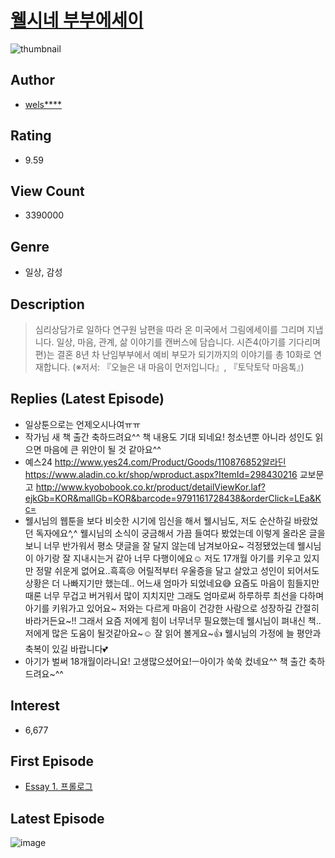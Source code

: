 # [웰시네 부부에세이](https://comic.naver.com/bestChallenge/list?titleId=650919)
![thumbnail](https://image-comic.pstatic.net/user_contents_data/challenge_comic/2020/09/21/287536/thumbnail_202x1647b91303e_2c46_444b_9808_939d36c5c14c_00001977.JPEG)

## Author
- [wels****](https://comic.naver.com/artistTitle?id=287536)

## Rating
- 9.59

## View Count
- 3390000

## Genre
- 일상, 감성

## Description
> 심리상담가로 일하다 연구원 남편을 따라 온 미국에서 그림에세이를 그리며 지냅니다. 일상, 마음, 관계, 삶 이야기를 캔버스에 담습니다. 시즌4(아기를 기다리며 편)는 결혼 8년 차 난임부부에서 예비 부모가 되기까지의 이야기를 총 10화로 연재합니다. (※저서: 『오늘은 내 마음이 먼저입니다』, 『토닥토닥 마음톡』)

## Replies (Latest Episode)
- 일상툰으로는 언제오시나여ㅠㅠ
- 작가님 새 책 출간 축하드려요^^ 책 내용도 기대 되네요! 청소년뿐 아니라 성인도 읽으면 마음에 큰 위안이 될 것 같아요^^
- 예스24 http://www.yes24.com/Product/Goods/110876852알라딘 https://www.aladin.co.kr/shop/wproduct.aspx?ItemId=298430216 교보문고 http://www.kyobobook.co.kr/product/detailViewKor.laf?ejkGb=KOR&mallGb=KOR&barcode=9791161728438&orderClick=LEa&Kc=
- 웰시님의 웹툰을 보다 비슷한 시기에 임신을 해서 웰시님도, 저도 순산하길 바랐었던 독자에요^,^ 웰시님의 소식이 궁금해서 가끔 들여다 봤었는데 이렇게 올라온 글을 보니 너무 반가워서 평소 댓글을 잘 달지 않는데 남겨보아요~ 걱정됐었는데 웰시님이 아기랑 잘 지내시는거 같아 너무 다행이에요☺️ 저도 17개월 아기를 키우고 있지만 정말 쉬운게 없어요..흑흑😢 어릴적부터 우울증을 달고 살았고 성인이 되어서도 상황은 더 나빠지기만 했는데.. 어느새 엄마가 되었네요😅 요즘도 마음이 힘들지만 때론 너무 무겁고 버거워서 많이 지치지만 그래도 엄마로써 하루하루 최선을 다하며 아기를 키워가고 있어요~ 저와는 다르게 마음이 건강한 사람으로 성장하길 간절히 바라거든요~!! 그래서 요즘 저에게 힘이 너무너무 필요했는데 웰시님이 펴내신 책.. 저에게 많은 도움이 될것같아요~☺️ 잘 읽어 볼게요~👍 웰시님의 가정에 늘 평안과 축복이 있길 바랍니다💕
- 아기가 벌써 18개월이라니요! 고생많으셨어요!ㅡ아이가 쑥쑥 컸네요^^ 책 출간 축하드려요~^^

## Interest
- 6,677

## First Episode
- [Essay 1. 프롤로그](https://comic.naver.com/bestChallenge/detail?titleId=650919&no=3)

## Latest Episode
![image](https://image-comic.pstatic.net/user_contents_data/challenge_comic/2022/07/22/287536/upload_3617010833126155619.jpeg)
